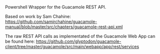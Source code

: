 Powershell Wrapper for the Guacamole REST API.

Based on work by Sam Chahine: https://github.com/samirchahine/guacamole-manual/blob/master/src/chapters/guacamole-rest-api.xml

The raw REST API calls as implementated of the Guacamole Web App can be found here:
https://github.com/glyptodon/guacamole-client/tree/master/guacamole/src/main/webapp/app/rest/services